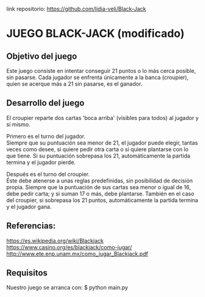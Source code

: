 link repositorio: https://github.com/lidia-veli/Black-Jack

# JUEGO BLACK-JACK (modificado)

## Objetivo del juego
Este juego consiste en intentar conseguir 21 puntos o lo más cerca posible, sin pasarse. Cada jugador se enfrenta únicamente a la banca (croupier), quien se acerque más a 21 sin pasarse, es el ganador.

## Desarrollo del juego
El croupier reparte dos cartas 'boca arriba' (visibles para todos) al jugador y sí mismo.

Primero es el turno del jugador.  
Siempre que su puntuación sea menor de 21, el jugador puede elegir, tantas veces como desee, si quiere pedir otra carta o si quiere plantarse con lo que tiene. Si su puntuación sobrepasa los 21, automáticamente la partida termina y el jugador pierde.

Después es el turno del croupier.  
Éste debe atenerse a unas reglas predefinidas, sin posibilidad de decisión propia. Siempre que la puntuación de sus cartas sea menor o igual de 16, debe pedir carta; y si suman 17 o más, debe plantarse. También en el caso del croupier, si sobrepasa los 21 puntos, automáticamente la partida termina y el jugador gana.

## Referencias:
https://es.wikipedia.org/wiki/Blackjack  
https://www.casino.org/es/blackjack/como-jugar/  
http://www.ete.enp.unam.mx/como_jugar_Blackjack.pdf

## Requisitos
Nuestro juego se arranca con:
$ python main.py